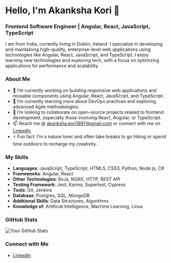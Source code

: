 # Hello, I'm Akanksha Kori 👋

### Frontend Software Engineer | Angular, React, JavaScript, TypeScript


I am from India, currently living in Dublin, Ireland. I specialize in developing and maintaining high-quality, enterprise-level web applications using technologies like Angular, React, JavaScript, and TypeScript. I enjoy learning new technologies and exploring tech, with a focus on optimizing applications for performance and scalability.

### About Me
- 🔭 I’m currently working on building responsive web applications and reusable components using Angular, React, JavaScript, and TypeScript.
- 🌱 I’m currently learning more about DevOps practices and exploring advanced Agile methodologies.
- 👯 I’m looking to collaborate on open-source projects related to frontend development, especially those involving React, Angular, or TypeScript.
- 📫 Reach me @ akanksha.kori1997@gmail.com or connect with me on [LinkedIn](https://www.linkedin.com/in/akanksha-kori-438689146/).
- ⚡ Fun fact: I’m a nature lover and often take breaks to go hiking or spend time outdoors to recharge my creativity..

### My Skills
- **Languages**: JavaScript, TypeScript, HTML5, CSS3, Python, Node.js, C#
- **Frameworks**: Angular, React
- **Other Technologies**: RxJs, NGRX, HTTP, REST API
- **Testing Framework**: Jest, Karma, Supertest, Cypress
- **Tools**: Git, Jenkins
- **Database**: Postgres, SQL, MongoDB
- **Additional Skills**: Data Structures, Algorithms
- **Knowledge of**: Artificial Intelligence, Machine Learning, Linux

### GitHub Stats
![Your GitHub Stats](https://github.com/Akankshakori02/)

### Connect with Me
- [LinkedIn](https://www.linkedin.com/in/akanksha-kori-438689146/)
